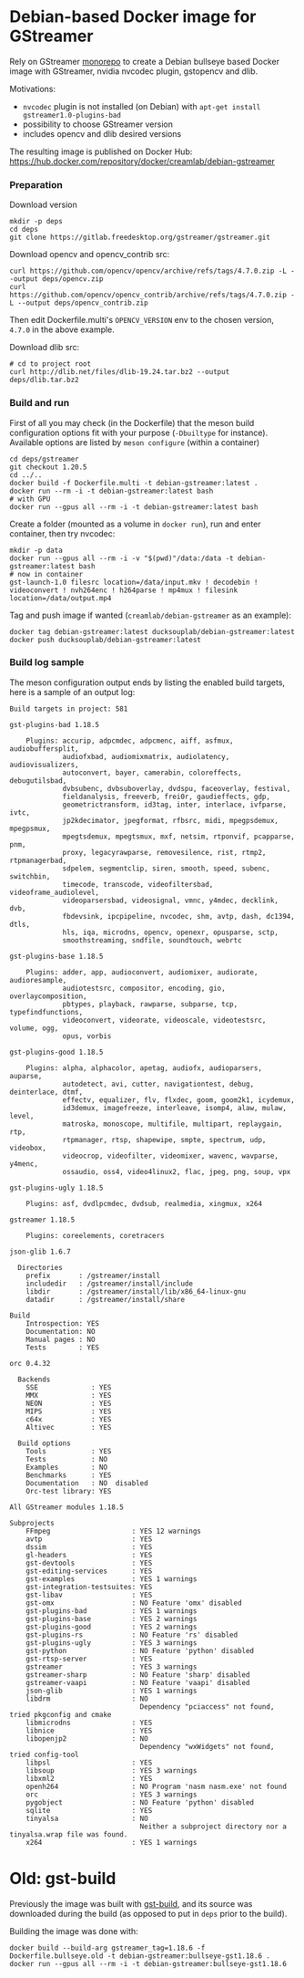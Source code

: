 # Debian-based Docker image for GStreamer

Rely on GStreamer [monorepo](https://gitlab.freedesktop.org/gstreamer/gstreamer) to create a Debian bullseye based Docker image with GStreamer, nvidia nvcodec plugin, gstopencv and dlib.

Motivations:
* `nvcodec` plugin is not installed (on Debian) with `apt-get install gstreamer1.0-plugins-bad`
* possibility to choose GStreamer version
* includes opencv and dlib desired versions

The resulting image is published on Docker Hub: https://hub.docker.com/repository/docker/creamlab/debian-gstreamer

### Preparation

Download version

```
mkdir -p deps
cd deps
git clone https://gitlab.freedesktop.org/gstreamer/gstreamer.git
```

Download opencv and opencv_contrib src:
```
curl https://github.com/opencv/opencv/archive/refs/tags/4.7.0.zip -L --output deps/opencv.zip
curl https://github.com/opencv/opencv_contrib/archive/refs/tags/4.7.0.zip -L --output deps/opencv_contrib.zip
```

Then edit Dockerfile.multi's `OPENCV_VERSION` env to the chosen version, `4.7.0` in the above example.

Download dlib src:

```
# cd to project root
curl http://dlib.net/files/dlib-19.24.tar.bz2 --output deps/dlib.tar.bz2
```

### Build and run

First of all you may check (in the Dockerfile) that the meson build configuration options fit with your purpose (`-Dbuiltype` for instance). Available options are listed by `meson configure` (within a container)

```
cd deps/gstreamer
git checkout 1.20.5
cd ../..
docker build -f Dockerfile.multi -t debian-gstreamer:latest .
docker run --rm -i -t debian-gstreamer:latest bash
# with GPU
docker run --gpus all --rm -i -t debian-gstreamer:latest bash
```

Create a folder (mounted as a volume in `docker run`), run and enter container, then try nvcodec:

```
mkdir -p data
docker run --gpus all --rm -i -v "$(pwd)"/data:/data -t debian-gstreamer:latest bash
# now in container
gst-launch-1.0 filesrc location=/data/input.mkv ! decodebin ! videoconvert ! nvh264enc ! h264parse ! mp4mux ! filesink location=/data/output.mp4
```

Tag and push image if wanted (`creamlab/debian-gstreamer` as an example):

```
docker tag debian-gstreamer:latest ducksouplab/debian-gstreamer:latest
docker push ducksouplab/debian-gstreamer:latest
```

### Build log sample

The meson configuration output ends by listing the enabled build targets, here is a sample of an output log:

```
Build targets in project: 581

gst-plugins-bad 1.18.5

    Plugins: accurip, adpcmdec, adpcmenc, aiff, asfmux, audiobuffersplit,
             audiofxbad, audiomixmatrix, audiolatency, audiovisualizers,
             autoconvert, bayer, camerabin, coloreffects, debugutilsbad,
             dvbsubenc, dvbsuboverlay, dvdspu, faceoverlay, festival,
             fieldanalysis, freeverb, frei0r, gaudieffects, gdp,
             geometrictransform, id3tag, inter, interlace, ivfparse, ivtc,
             jp2kdecimator, jpegformat, rfbsrc, midi, mpegpsdemux, mpegpsmux,
             mpegtsdemux, mpegtsmux, mxf, netsim, rtponvif, pcapparse, pnm,
             proxy, legacyrawparse, removesilence, rist, rtmp2, rtpmanagerbad,
             sdpelem, segmentclip, siren, smooth, speed, subenc, switchbin,
             timecode, transcode, videofiltersbad, videoframe_audiolevel,
             videoparsersbad, videosignal, vmnc, y4mdec, decklink, dvb,
             fbdevsink, ipcpipeline, nvcodec, shm, avtp, dash, dc1394, dtls,
             hls, iqa, microdns, opencv, openexr, opusparse, sctp,
             smoothstreaming, sndfile, soundtouch, webrtc

gst-plugins-base 1.18.5

    Plugins: adder, app, audioconvert, audiomixer, audiorate, audioresample,
             audiotestsrc, compositor, encoding, gio, overlaycomposition,
             pbtypes, playback, rawparse, subparse, tcp, typefindfunctions,
             videoconvert, videorate, videoscale, videotestsrc, volume, ogg,
             opus, vorbis

gst-plugins-good 1.18.5

    Plugins: alpha, alphacolor, apetag, audiofx, audioparsers, auparse,
             autodetect, avi, cutter, navigationtest, debug, deinterlace, dtmf,
             effectv, equalizer, flv, flxdec, goom, goom2k1, icydemux,
             id3demux, imagefreeze, interleave, isomp4, alaw, mulaw, level,
             matroska, monoscope, multifile, multipart, replaygain, rtp,
             rtpmanager, rtsp, shapewipe, smpte, spectrum, udp, videobox,
             videocrop, videofilter, videomixer, wavenc, wavparse, y4menc,
             ossaudio, oss4, video4linux2, flac, jpeg, png, soup, vpx

gst-plugins-ugly 1.18.5

    Plugins: asf, dvdlpcmdec, dvdsub, realmedia, xingmux, x264

gstreamer 1.18.5

    Plugins: coreelements, coretracers

json-glib 1.6.7

  Directories
    prefix       : /gstreamer/install
    includedir   : /gstreamer/install/include
    libdir       : /gstreamer/install/lib/x86_64-linux-gnu
    datadir      : /gstreamer/install/share

Build
    Introspection: YES
    Documentation: NO
    Manual pages : NO
    Tests        : YES

orc 0.4.32

  Backends
    SSE             : YES
    MMX             : YES
    NEON            : YES
    MIPS            : YES
    c64x            : YES
    Altivec         : YES

  Build options
    Tools           : YES
    Tests           : NO
    Examples        : NO
    Benchmarks      : YES
    Documentation   : NO  disabled
    Orc-test library: YES

All GStreamer modules 1.18.5

Subprojects
    FFmpeg                    : YES 12 warnings
    avtp                      : YES
    dssim                     : YES
    gl-headers                : YES
    gst-devtools              : YES
    gst-editing-services      : YES
    gst-examples              : YES 1 warnings
    gst-integration-testsuites: YES
    gst-libav                 : YES
    gst-omx                   : NO Feature 'omx' disabled
    gst-plugins-bad           : YES 1 warnings
    gst-plugins-base          : YES 2 warnings
    gst-plugins-good          : YES 2 warnings
    gst-plugins-rs            : NO Feature 'rs' disabled
    gst-plugins-ugly          : YES 3 warnings
    gst-python                : NO Feature 'python' disabled
    gst-rtsp-server           : YES
    gstreamer                 : YES 3 warnings
    gstreamer-sharp           : NO Feature 'sharp' disabled
    gstreamer-vaapi           : NO Feature 'vaapi' disabled
    json-glib                 : YES 1 warnings
    libdrm                    : NO
                                Dependency "pciaccess" not found, tried pkgconfig and cmake
    libmicrodns               : YES
    libnice                   : YES
    libopenjp2                : NO
                                Dependency "wxWidgets" not found, tried config-tool
    libpsl                    : YES
    libsoup                   : YES 3 warnings
    libxml2                   : YES
    openh264                  : NO Program 'nasm nasm.exe' not found
    orc                       : YES 3 warnings
    pygobject                 : NO Feature 'python' disabled
    sqlite                    : YES
    tinyalsa                  : NO
                                Neither a subproject directory nor a tinyalsa.wrap file was found.
    x264                      : YES 1 warnings
```

# Old: gst-build

Previously the image was built with [gst-build](https://gitlab.freedesktop.org/gstreamer/gst-build), and its source was downloaded during the build (as opposed to put in `deps` prior to the build).

Building the image was done with:
```
docker build --build-arg gstreamer_tag=1.18.6 -f Dockerfile.bullseye.old -t debian-gstreamer:bullseye-gst1.18.6 .
docker run --gpus all --rm -i -t debian-gstreamer:bullseye-gst1.18.6
```